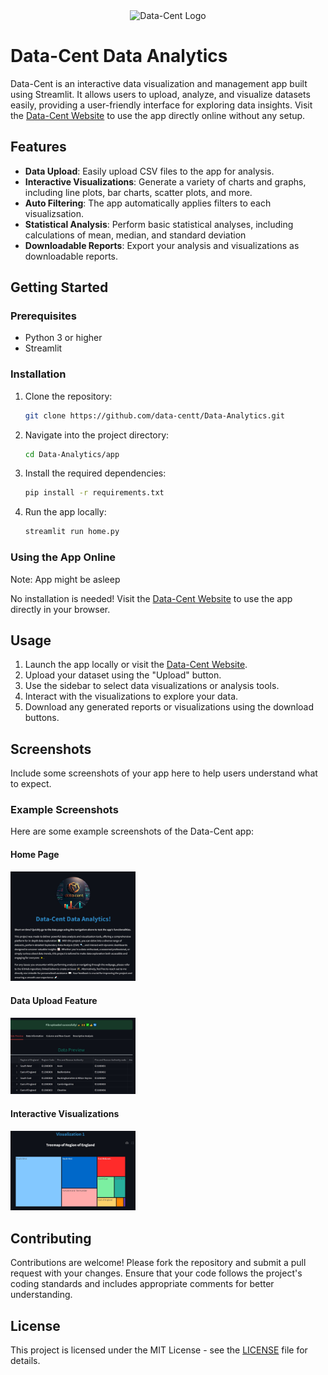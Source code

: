 
<div align="center">
    <img src="./media/data-cent1.png" alt="Data-Cent Logo" width="200">
</div>

#        Data-Cent Data Analytics

Data-Cent is an interactive data visualization and management app built using Streamlit. It allows users to upload, analyze, and visualize datasets easily, providing a user-friendly interface for exploring data insights. Visit the [Data-Cent Website](https://data-cent.streamlit.app) to use the app directly online without any setup.

## Features

- **Data Upload**: Easily upload CSV files to the app for analysis.
- **Interactive Visualizations**: Generate a variety of charts and graphs, including line plots, bar charts, scatter plots, and more.
- **Auto Filtering**: The app automatically applies filters to each visualizsation.
- **Statistical Analysis**: Perform basic statistical analyses, including calculations of mean, median, and standard deviation
- **Downloadable Reports**: Export your analysis and visualizations as downloadable reports.

## Getting Started

### Prerequisites

- Python 3 or higher
- Streamlit

### Installation

1. Clone the repository:

    ```bash
    git clone https://github.com/data-centt/Data-Analytics.git
    ```

2. Navigate into the project directory:

    ```bash
    cd Data-Analytics/app
    ```

3. Install the required dependencies:

    ```bash
    pip install -r requirements.txt
    ```

4. Run the app locally:

    ```bash
    streamlit run home.py
    ```

### Using the App Online

Note: App might be asleep

No installation is needed! Visit the [Data-Cent Website](https://data-cent.streamlit.app) to use the app directly in your browser.

## Usage

1. Launch the app locally or visit the [Data-Cent Website](https://data-cent.streamlit.app).
2. Upload your dataset using the "Upload" button.
3. Use the sidebar to select data visualizations or analysis tools.
4. Interact with the visualizations to explore your data.
5. Download any generated reports or visualizations using the download buttons.

## Screenshots

Include some screenshots of your app here to help users understand what to expect.

### Example Screenshots

Here are some example screenshots of the Data-Cent app:

#### Home Page

<div align="left">
    <img src="./screenshots/homepage.jpg" alt="home" width="200">
</div>

#### Data Upload Feature
<div align="left">
    <img src="./screenshots/data-page.jpg" alt="data" width="200">
</div>

#### Interactive Visualizations
<div align="left">
    <img src="./screenshots/dashboa.jpg" alt="data" width="200">
</div>

## Contributing

Contributions are welcome! Please fork the repository and submit a pull request with your changes. Ensure that your code follows the project's coding standards and includes appropriate comments for better understanding.

## License

This project is licensed under the MIT License - see the [LICENSE](LICENSE) file for details.
